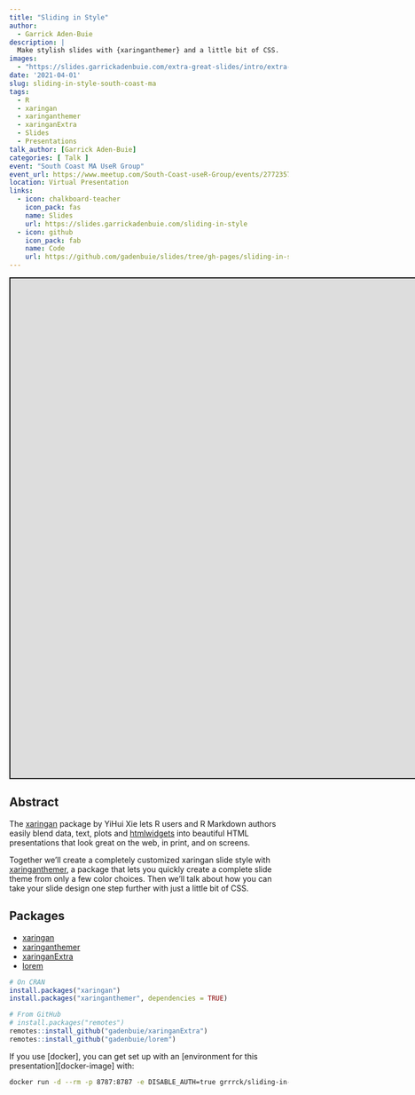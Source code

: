 ```yaml
---
title: "Sliding in Style"
author:
  - Garrick Aden-Buie
description: |
  Make stylish slides with {xaringanthemer} and a little bit of CSS.
images:
  - "https://slides.garrickadenbuie.com/extra-great-slides/intro/extra-great-slides.png"
date: '2021-04-01'
slug: sliding-in-style-south-coast-ma
tags:
  - R
  - xaringan
  - xaringanthemer
  - xaringanExtra
  - Slides
  - Presentations
talk_author: [Garrick Aden-Buie]
categories: [ Talk ]
event: "South Coast MA UseR Group"
event_url: https://www.meetup.com/South-Coast-useR-Group/events/277235768/
location: Virtual Presentation
links:
  - icon: chalkboard-teacher
    icon_pack: fas
    name: Slides
    url: https://slides.garrickadenbuie.com/sliding-in-style
  - icon: github
    icon_pack: fab
    name: Code
    url: https://github.com/gadenbuie/slides/tree/gh-pages/sliding-in-style
---
```


<script src="/rmarkdown-libs/fitvids-2.1.1/fitvids.min.js"></script>
<div class="shareagain" style="min-width:300px;margin:1em auto;">
<iframe src="https://slides.garrickadenbuie.com/sliding-in-style" width="1600" height="900" style="border:2px solid currentColor;" loading="lazy" allowfullscreen></iframe>
<script>fitvids('.shareagain', {players: 'iframe'});</script>
</div>

## Abstract

The [xaringan](https://slides.yihui.org/xaringan/) package by YiHui Xie lets R users and R Markdown authors easily
blend data, text, plots and [htmlwidgets](http://www.htmlwidgets.org/) into beautiful HTML presentations
that look great on the web, in print, and on screens.

Together we’ll create a completely customized xaringan slide style with
[xaringanthemer](https://pkg.garrickadenbuie.com/xaringanthemer), a package that lets you quickly create a complete slide
theme from only a few color choices. Then we’ll talk about how you can take
your slide design one step further with just a little bit of CSS.

## Packages

-   [xaringan](https://slides.yihui.org/xaringan/)
-   [xaringanthemer](https://pkg.garrickadenbuie.com/xaringanthemer)
-   [xaringanExtra](https://pkg.garrickadenbuie.com/xaringanExtra)
-   [lorem](https://github.com/gadenbuie/lorem)

``` r
# On CRAN
install.packages("xaringan")
install.packages("xaringanthemer", dependencies = TRUE)

# From GitHub
# install.packages("remotes")
remotes::install_github("gadenbuie/xaringanExtra")
remotes::install_github("gadenbuie/lorem")
```

If you use \[docker\], you can get set up with an \[environment for this presentation\]\[docker-image\] with:

``` bash
docker run -d --rm -p 8787:8787 -e DISABLE_AUTH=true grrrck/sliding-in-style
```
